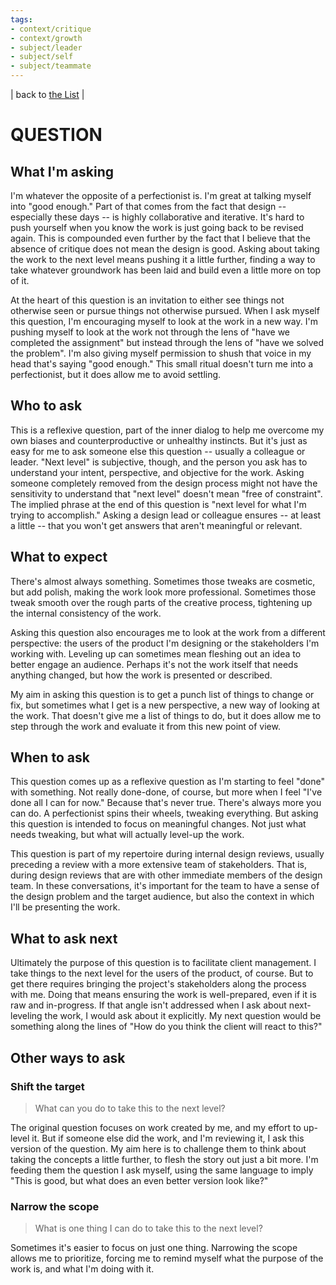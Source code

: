 ```yaml
---
tags:
- context/critique
- context/growth
- subject/leader
- subject/self
- subject/teammate
---
```


| back to [the List](index.md) |

# QUESTION
## What I'm asking
I'm whatever the opposite of a perfectionist is. I'm great at talking myself into "good enough." Part of that comes from the fact that design -- especially these days -- is highly collaborative and iterative. It's hard to push yourself when you know the work is just going back to be revised again. This is compounded even further by the fact that I believe that the absence of critique does not mean the design is good. Asking about taking the work to the next level means pushing it a little further, finding a way to take whatever groundwork has been laid and build even a little more on top of it.

At the heart of this question is an invitation to either see things not otherwise seen or pursue things not otherwise pursued. When I ask myself this question, I'm encouraging myself to look at the work in a new way. I'm pushing myself to look at the work not through the lens of "have we completed the assignment" but instead through the lens of "have we solved the problem". I'm also giving myself permission to shush that voice in my head that's saying "good enough." This small ritual doesn't turn me into a perfectionist, but it does allow me to avoid settling.

## Who to ask
This is a reflexive question, part of the inner dialog to help me overcome my own biases and counterproductive or unhealthy instincts. But it's just as easy for me to ask someone else this question -- usually a colleague or leader. "Next level" is subjective, though, and the person you ask has to understand your intent, perspective, and objective for the work. Asking someone completely removed from the design process might not have the sensitivity to understand that "next level" doesn't mean "free of constraint". The implied phrase at the end of this question is "next level for what I'm trying to accomplish." Asking a design lead or colleague ensures -- at least a little -- that you won't get answers that aren't meaningful or relevant.

## What to expect
There's almost always something. Sometimes those tweaks are cosmetic, but add polish, making the work look more professional. Sometimes those tweak smooth over the rough parts of the creative process, tightening up the internal consistency of the work.

Asking this question also encourages me to look at the work from a different perspective: the users of the product I'm designing or the stakeholders I'm working with. Leveling up can sometimes mean fleshing out an idea to better engage an audience. Perhaps it's not the work itself that needs anything changed, but how the work is presented or described.

My aim in asking this question is to get a punch list of things to change or fix, but sometimes what I get is a new perspective, a new way of looking at the work. That doesn't give me a list of things to do, but it does allow me to step through the work and evaluate it from this new point of view.

## When to ask
This question comes up as a reflexive question as I'm starting to feel "done" with something. Not really done-done, of course, but more when I feel "I've done all I can for now." Because that's never true. There's always more you can do. A perfectionist spins their wheels, tweaking everything. But asking this question is intended to focus on meaningful changes. Not just what needs tweaking, but what will actually level-up the work.

This question is part of my repertoire during internal design reviews, usually preceding a review with a more extensive team of stakeholders. That is, during design reviews that are with other immediate members of the design team. In these conversations, it's important for the team to have a sense of the design problem and the target audience, but also the context in which I'll be presenting the work.

## What to ask next
Ultimately the purpose of this question is to facilitate client management. I take things to the next level for the users of the product, of course. But to get there requires bringing the project's stakeholders along the process with me. Doing that means ensuring the work is well-prepared, even if it is raw and in-progress. If that angle isn't addressed when I ask about next-leveling the work, I would ask about it explicitly. My next question would be something along the lines of "How do you think the client will react to this?"

## Other ways to ask

### Shift the target
> What can you do to take this to the next level?

The original question focuses on work created by me, and my effort to up-level it. But if someone else did the work, and I'm reviewing it, I ask this version of the question. My aim here is to challenge them to think about taking the concepts a little further, to flesh the story out just a bit more. I'm feeding them the question I ask myself, using the same language to imply "This is good, but what does an even better version look like?"

### Narrow the scope
> What is one thing I can do to take this to the next level?

Sometimes it's easier to focus on just one thing. Narrowing the scope allows me to prioritize, forcing me to remind myself what the purpose of the work is, and what I'm doing with it. 
